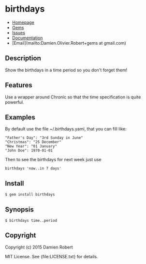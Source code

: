 # birthdays

* [Homepage](https://github.com/DamienRobert/birthdays#readme)
* [Gems]("https://rubygems.org/gems/birthdays)
* [Issues](https://github.com/DamienRobert/birthdays/issues)
* [Documentation](http://rubydoc.info/gems/birthdays/frames)
* [Email](mailto:Damien.Olivier.Robert+gems at gmail.com)

## Description

Show the birthdays in a time period so you don't forget them!

## Features

Use a wrapper around Chronic so that the time specification is quite
powerful.

## Examples

By default use the file ~/.birthdays.yaml, that you can fill like:

    "Father's Day": "3rd Sunday in June"
    "Christmas": "25 December"
    "New Year": "01 January"
    "John Doe": 1970-01-01

Then to see the birthdays for next week just use

    birthdays 'now..in 7 days'

## Install

    $ gem install birthdays

## Synopsis

    $ birthdays time..period

## Copyright

Copyright (c) 2015 Damien Robert

MIT License. See {file:LICENSE.txt} for details.
